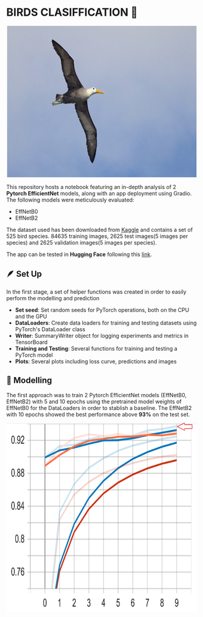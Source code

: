 # BIRDS CLASIFFICATION 🦅

<p align="center">
    <img src="images/sample_image.jpg" width="500" height="400"/>
</p>

This repository hosts a notebook featuring an in-depth analysis of 2 **Pytorch EfficientNet** models, along with an app deployment using Gradio. The following models were meticulously evaluated:

- EffNetB0
- EffNetB2

The dataset used has been downloaded from [Kaggle](https://www.kaggle.com/datasets/gpiosenka/100-bird-species) and contains a set of 525 bird species. 84635 training images, 2625 test images(5 images per species) and 2625 validation images(5 images per species).

The app can be tested in **Hugging Face** following this [link](https://huggingface.co/spaces/bmartinc80/birds_pytorch).

## 🪶 Set Up

In the first stage, a set of helper functions was created in order to easily perform the modelling and prediction

- **Set seed**: Set random seeds for PyTorch operations, both on the CPU and the GPU
- **DataLoaders**: Create data loaders for training and testing datasets using PyTorch's DataLoader class
- **Writer**: SummaryWriter object for logging experiments and metrics in TensorBoard
- **Training and Testing**: Several functions for training and testing a PyTorch model 
- **Plots**: Several plots including loss curve, predictions and images

## 📳 Modelling

The first approach was to train 2 Pytorch EfficientNet models (EffNetB0, EffNetB2) with 5 and 10 epochs using the pretrained model weights of EffNetB0 for the DataLoaders in order to stablish a baseline. The EffNetB2 with 10 epochs showed the best performance above **93%** on the test set.

<p align="center">
    <img src="images/accuracy.png" width="700" height="500"/>
</p>